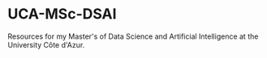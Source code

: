 # UCA-MSc-DSAI
Resources for my Master's of Data Science and Artificial Intelligence at the University Côte d'Azur.
